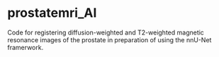 # prostatemri_AI
Code for registering diffusion-weighted and T2-weighted magnetic resonance images of the prostate in preparation of using the nnU-Net framerwork. 
